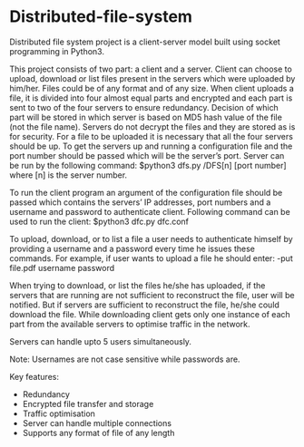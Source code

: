 # Distributed-file-system
Distributed file system project is a client-server model built using socket programming in Python3.

This project consists of two part: a client and a server.
Client can choose to upload, download or list files present in the servers which were uploaded by him/her. Files could be of any format and of any size. When client uploads a file, it is divided into four almost equal parts and encrypted and each part is sent to two of the four servers to ensure redundancy. Decision of which part will be stored in which server is based on MD5 hash value of the file (not the file name). Servers do not decrypt the files and they are stored as is for security. For a file to be uploaded it is necessary that all the four servers should be up. To get the servers up and running a configuration file and the port number should be passed which will be the server’s port. Server can be run by the following command:
$python3 dfs.py /DFS[n] [port number]
where [n] is the server number.

To run the client program an argument of the configuration file should be passed which contains the servers’ IP addresses, port numbers and a username and password to authenticate client. Following command can be used to run the client:
$python3 dfc.py dfc.conf

To upload, download, or to list a file a user needs to authenticate himself by providing a username and a password every time he issues these commands. For example, if user wants to upload a file he should enter:
-put file.pdf username password

When trying to download, or list the files he/she has uploaded, if the servers that are running are not sufficient to reconstruct the file, user will be notified. But if servers are sufficient to reconstruct the file, he/she could download the file. While downloading client	gets only one instance of each part from the available servers to optimise traffic in the network.

Servers can handle upto 5 users simultaneously. 

Note: Usernames are not case sensitive while passwords are. 

Key features:
- Redundancy
- Encrypted file transfer and storage
- Traffic optimisation
- Server can handle multiple connections
- Supports any format of file of any length 
